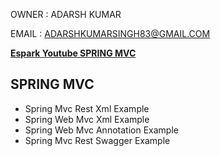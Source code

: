 OWNER : ADARSH KUMAR 

EMAIL : ADARSHKUMARSINGH83@GMAIL.COM


**[Espark Youtube SPRING MVC ](https://www.youtube.com/playlist?list=PLBH_SvM38ibEHZDk_cMT_Fwf28JIkirfX)**

SPRING MVC   
---------------------------------------------
- Spring Mvc Rest Xml Example
- Spring Web Mvc Xml Example
- Spring Web Mvc Annotation Example
- Spring Mvc Rest Swagger Example